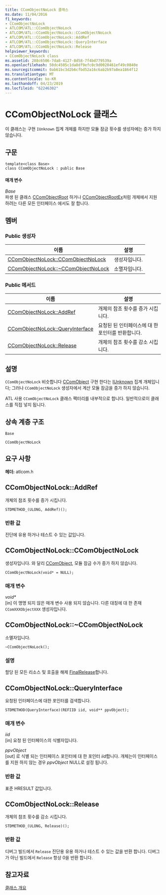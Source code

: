 ```yaml
---
title: CComObjectNoLock 클래스
ms.date: 11/04/2016
f1_keywords:
- CComObjectNoLock
- ATLCOM/ATL::CComObjectNoLock
- ATLCOM/ATL::CComObjectNoLock::CComObjectNoLock
- ATLCOM/ATL::CComObjectNoLock::AddRef
- ATLCOM/ATL::CComObjectNoLock::QueryInterface
- ATLCOM/ATL::CComObjectNoLock::Release
helpviewer_keywords:
- CComObjectNoLock class
ms.assetid: 288c6506-7da8-4127-8d58-7f4bd779539a
ms.openlocfilehash: 50dc4505c1da8df9efc0c9d0028461ef49c0840e
ms.sourcegitcommit: 0ab61bc3d2b6cfbd52a16c6ab2b97a8ea1864f12
ms.translationtype: MT
ms.contentlocale: ko-KR
ms.lasthandoff: 04/23/2019
ms.locfileid: "62246302"
---
```

# <a name="ccomobjectnolock-class"></a>CComObjectNoLock 클래스

이 클래스는 구현 `IUnknown` 집계 개체를 하지만 모듈 잠금 횟수를 생성자에는 증가 하지 않습니다.

## <a name="syntax"></a>구문

```
template<class Base>
class CComObjectNoLock : public Base
```

#### <a name="parameters"></a>매개 변수

*Base*<br/>
파생 된 클래스 [CComObjectRoot](../../atl/reference/ccomobjectroot-class.md) 하거나 [CComObjectRootEx](../../atl/reference/ccomobjectrootex-class.md)처럼 개체에서 지원 하려는 다른 모든 인터페이스 에서도 잘 합니다.

## <a name="members"></a>멤버

### <a name="public-constructors"></a>Public 생성자

|이름|설명|
|----------|-----------------|
|[CComObjectNoLock::CComObjectNoLock](#ccomobjectnolock)|생성자입니다.|
|[CComObjectNoLock::~CComObjectNoLock](#dtor)|소멸자입니다.|

### <a name="public-methods"></a>Public 메서드

|이름|설명|
|----------|-----------------|
|[CComObjectNoLock::AddRef](#addref)|개체의 참조 횟수를 증가 시킵니다.|
|[CComObjectNoLock::QueryInterface](#queryinterface)|요청된 된 인터페이스에 대 한 포인터를 반환합니다.|
|[CComObjectNoLock::Release](#release)|개체의 참조 횟수를 감소 시킵니다.|

## <a name="remarks"></a>설명

`CComObjectNoLock` 비슷합니다 [CComObject](../../atl/reference/ccomobject-class.md) 구현 한다는 [IUnknown](/windows/desktop/api/unknwn/nn-unknwn-iunknown) 집계 개체입니다; 그러나 `CComObjectNoLock` 생성자에서 계산 모듈 잠금을 증가 하지 않습니다.

ATL 사용 `CComObjectNoLock` 클래스 팩터리를 내부적으로 합니다. 일반적으로이 클래스를 직접 넣지 됩니다.

## <a name="inheritance-hierarchy"></a>상속 계층 구조

`Base`

`CComObjectNoLock`

## <a name="requirements"></a>요구 사항

**헤더:** atlcom.h

##  <a name="addref"></a>  CComObjectNoLock::AddRef

개체의 참조 횟수를 증가 시킵니다.

```
STDMETHOD_(ULONG, AddRef)();
```

### <a name="return-value"></a>반환 값

진단에 유용 하거나 테스트 수 있는 값입니다.

##  <a name="ccomobjectnolock"></a>  CComObjectNoLock::CComObjectNoLock

생성자입니다. 와 달리 [CComObject](../../atl/reference/ccomobject-class.md), 모듈 잠금 수가 증가 하지 않습니다.

```
CComObjectNoLock(void* = NULL);
```

### <a name="parameters"></a>매개 변수

<em>void\*</em><br/>
[in] 이 명명 되지 않은 매개 변수 사용 되지 않습니다. 다른 대칭에 대 한 존재 `CComXXXObjectXXX` 생성자입니다.

##  <a name="dtor"></a>  CComObjectNoLock::~CComObjectNoLock

소멸자입니다.

```
~CComObjectNoLock();
```

### <a name="remarks"></a>설명

할당 된 모든 리소스 및 호출을 해제 [FinalRelease](ccomobjectrootex-class.md#finalrelease)합니다.

##  <a name="queryinterface"></a>  CComObjectNoLock::QueryInterface

요청된 인터페이스에 대한 포인터를 검색합니다.

```
STDMETHOD(QueryInterface)(REFIID iid, void** ppvObject);
```

### <a name="parameters"></a>매개 변수

*iid*<br/>
[in] 요청 된 인터페이스의 식별자입니다.

*ppvObject*<br/>
[out] 로 식별 되는 인터페이스 포인터에 대 한 포인터 *iid*합니다. 개체는이 인터페이스를 지원 하지 않는 경우 *ppvObject* NULL로 설정 됩니다.

### <a name="return-value"></a>반환 값

표준 HRESULT 값입니다.

##  <a name="release"></a>  CComObjectNoLock::Release

개체의 참조 횟수를 감소 시킵니다.

```
STDMETHOD_(ULONG, Release)();
```

### <a name="return-value"></a>반환 값

디버그 빌드에서 `Release` 진단용 유용 하거나 테스트 수 있는 값을 반환 합니다. 디버그가 아닌 빌드에서 `Release` 항상 0을 반환 합니다.

## <a name="see-also"></a>참고자료

[클래스 개요](../../atl/atl-class-overview.md)
